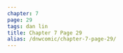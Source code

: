```yaml
---
chapter: 7
page: 29
tags: dan lin
title: Chapter 7 Page 29
alias: /dnwcomic/chapter-7-page-29/
---
```

